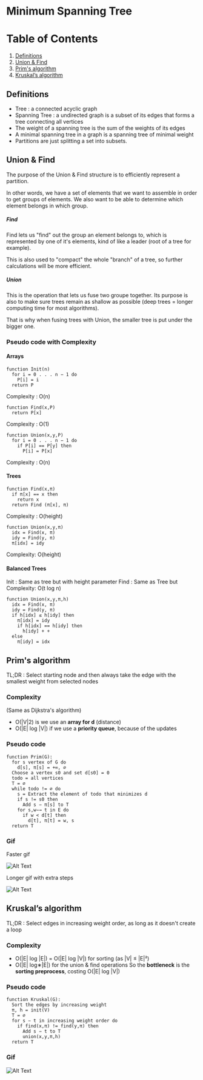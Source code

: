 # Minimum Spanning Tree

# Table of Contents
1. [Definitions](#Definitions)
2. [Union & Find](#Union_&_Find)
3. [Prim's algorithm](#Prim's_algorithm)
4. [Kruskal’s algorithm](#Kruskal’s_algorithm)

## Definitions
- Tree : a connected acyclic graph
- Spanning Tree : a undirected graph is a subset of its edges that forms a tree connecting all vertices
- The weight of a spanning tree is the sum of the weights of its edges
- A minimal spanning tree in a graph is a spanning tree of minimal weight
- Partitions are just splitting a set into subsets.

## Union & Find
The purpose of the Union & Find structure is to efficiently represent a partition.

In other words, we have a set of elements that we want to assemble in order to get groups of elements. We also want to be able to determine which element belongs in which group.
##### Find
Find lets us "find" out the group an element belongs to, which is represented by one of it's elements, kind of like a leader (root of a tree for example).

This is also used to "compact" the whole "branch" of a tree, so further calculations will be more efficient.
##### Union 
This is the operation that lets us fuse two groupe together. Its purpose is also to make sure trees remain as shallow as possible (deep trees = longer computing time for most algorithms).

That is why when fusing trees with Union, the smaller tree is put under the bigger one.

### Pseudo code with Complexity
#### Arrays
```
function Init(n)
  for i = 0 . . . n − 1 do
    P[i] = i
  return P
```
Complexity : O(n)

```
function Find(x,P)
  return P[x]
```
Complexity : O(1)

```
function Union(x,y,P)
  for i = 0 . . . n − 1 do
    if P[i] == P[y] then
      P[i] = P[x]
```
Complexity : O(n)

#### Trees 
```
function Find(x,π)
  if π[x] == x then
    return x
  return Find (π[x], π)
```
Complexity : O(height)
```
function Union(x,y,π)
  idx = Find(x, π)
  idy = Find(y, π)
  π[idx] = idy
```
Complexity: O(height)

#### Balanced Trees
Init : Same as tree but with height parameter
Find : Same as Tree but Complexity: O(t log n)
```
function Union(x,y,π,h)
  idx = Find(x, π)
  idy = Find(y, π)
  if h[idx] ≤ h[idy] then
    π[idx] = idy
    if h[idx] == h[idy] then
      h[idy] + +
  else
    π[idy] = idx
```

## Prim's algorithm
TL;DR : Select starting node and then always take the edge with the smallest weight from selected nodes
### Complexity 
(Same as Dijkstra's algorithm)
- O(|V|2) is we use an **array for d** (distance)
- O(|E| log |V|) if we use a **priority queue**, because of the updates

### Pseudo code
```
function Prim(G):
  for s vertex of G do
    d[s], π[s] = +∞, ∅
  Choose a vertex s0 and set d[s0] = 0
  todo = all vertices
  T = ∅
  while todo != ∅ do
    s = Extract the element of todo that minimizes d
    if s != s0 then
      Add s − π[s] to T
    for s,w−→ t in E do
      if w < d[t] then
        d[t], π[t] = w, s
  return T
```
### Gif 
Faster gif

![Alt Text](https://im2.ezgif.com/tmp/ezgif-2-41ea185801.gif)

Longer gif with extra steps

![Alt Text](https://cdn.discordapp.com/attachments/958020328037175346/979431978086588436/ezgif-2-d4006ce8b6.gif)


## Kruskal’s algorithm
TL;DR : Select edges in increasing weight order, as long as it doesn't create a loop
### Complexity
- O(|E| log |E|) = O(|E| log |V|) for sorting (as |V| ≤ |E|²)
- O(|E| log∗|E|) for the union & find operations
So the **bottleneck** is the **sorting preprocess**, costing O(|E| log |V|)

### Pseudo code
```
function Kruskal(G):
  Sort the edges by increasing weight
  π, h = init(V)
  T = ∅
  for s − t in increasing weight order do
    if find(x,π) != find(y,π) then
      Add s − t to T
      union(x,y,π,h)
  return T
```
### Gif
![Alt Text](https://cdn.discordapp.com/attachments/958020328037175346/979438187392950312/Kruskal_Algorithm_gif.gif)
